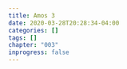 ```yaml
---
title: Amos 3
date: 2020-03-28T20:28:34-04:00
categories: []
tags: []
chapter: "003"
inprogress: false
---
```


